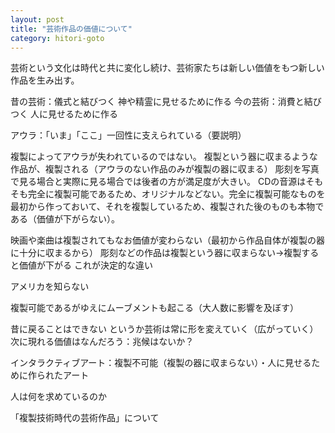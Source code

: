 ```yaml
---
layout: post
title: "芸術作品の価値について"
category: hitori-goto
---
```

芸術という文化は時代と共に変化し続け、芸術家たちは新しい価値をもつ新しい作品を生み出す。




<!-- 礼拝的価値：立ち会うだけで得られる満足感 場所性 アウラとの関係
展示的価値：アウラなしに成り立つ -->

昔の芸術：儀式と結びつく 神や精霊に見せるために作る
今の芸術：消費と結びつく 人に見せるために作る

アウラ：「いま」「ここ」一回性に支えられている（要説明）

複製によってアウラが失われているのではない。
複製という器に収まるような作品が、複製される（アウラのない作品のみが複製の器に収まる）
彫刻を写真で見る場合と実際に見る場合では後者の方が満足度が大きい。
CDの音源はそもそも完全に複製可能であるため、オリジナルなどない。完全に複製可能なものを最初から作っておいて、それを複製しているため、複製された後のものも本物である（価値が下がらない）。


映画や楽曲は複製されてもなお価値が変わらない（最初から作品自体が複製の器に十分に収まるから）
彫刻などの作品は複製という器に収まらない→複製すると価値が下がる
これが決定的な違い

アメリカを知らない

複製可能であるがゆえにムーブメントも起こる（大人数に影響を及ぼす）

昔に戻ることはできない
というか芸術は常に形を変えていく（広がっていく）
次に現れる価値はなんだろう：兆候はないか？

インタラクティブアート：複製不可能（複製の器に収まらない）・人に見せるために作られたアート

人は何を求めているのか

「複製技術時代の芸術作品」について


